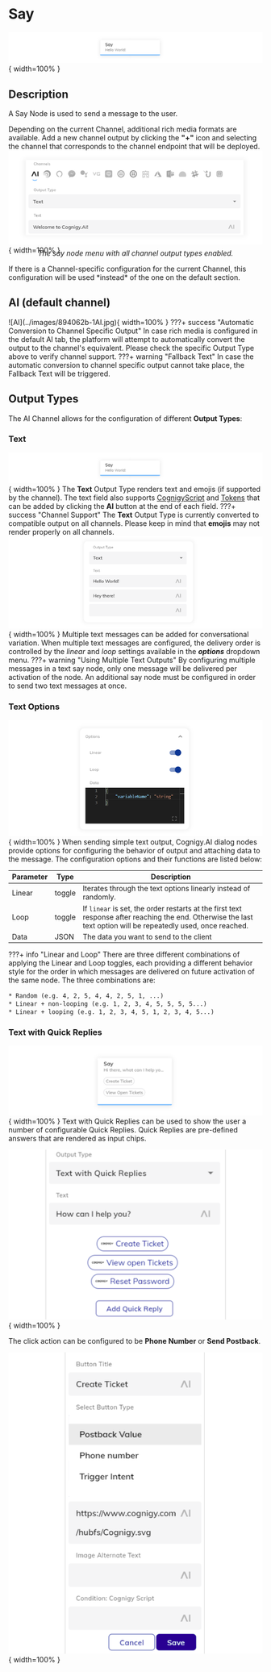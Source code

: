# Say
![node-say](../images/6746960-node-say.jpg){ width=100% }
## Description
<div class="divider"></div>
A Say Node is used to send a message to the user.

Depending on the current Channel, additional rich media formats are available. Add a new channel output by clicking the **"+"** icon and selecting the channel that corresponds to the channel endpoint that will be deployed.
![channels](../images/ea04ba5-channels.jpg){ width=100% }
<p style="  width: 100%; text-align: center; margin-top: -25px;"><i>The say node menu with all channel output types enabled.</i></p>
If there is a Channel-specific configuration for the current Channel, this configuration will be used *instead* of the one on the default section.

## AI (default channel) 
<div class="divider"></div>
![AI](../images/894062b-1AI.jpg){ width=100% }
???+ success "Automatic Conversion to Channel Specific Output"
    In case rich media is configured in the default AI tab, the platform will attempt to automatically convert the output to the channel's equivalent. Please check the specific Output Type above to verify channel support.
???+ warning "Fallback Text"
    In case the automatic conversion to channel specific output cannot take place, the Fallback Text will be triggered.

## Output Types
<div class="divider"></div>

The AI Channel allows for the configuration of different **Output Types**:

### Text
![node-say](../images/6746960-node-say.jpg){ width=100% }
The **Text** Output Type renders text and emojis (if supported by the channel). The text field also supports [CognigyScript]({{config.site_url}}/ai/tools/cognigy-script/) and [Tokens]({{config.site_url}}/ai/resources/manage/tokens/) that can be added by clicking the **AI** button at the end of each field.
???+ success "Channel Support"
    The **Text** Output Type is currently converted to compatible output on all channels. Please keep in mind that **emojis** may not render properly on all channels.
![OutputTypeText](../images/9f49b00-OutputTypeText.jpg){ width=100% }
Multiple text messages can be added for conversational variation. When multiple text messages are configured, the delivery order is controlled by the *linear* and *loop* settings available in the ***options*** dropdown menu.
???+ warning "Using Multiple Text Outputs"
    By configuring multiple messages in a text say node, only one message will be delivered per activation of the node. An additional say node must be configured in order to send two text messages at once.
### Text Options
![SayOptions](../images/37689d0-SayOptions.jpg){ width=100% }
When sending simple text output, Cognigy.AI dialog nodes provide options for configuring the behavior of output and attaching data to the message. The configuration options and their functions are listed below:

| Parameter | Type | Description |
| ----------- | ----------- | ----------- |
| Linear | toggle | Iterates through the text options linearly instead of randomly. |
| Loop | toggle | If `linear` is set, the order restarts at the first text response after reaching the end. Otherwise the last text option will be repeatedly used, once reached. |
| Data | JSON | The data you want to send to the client |

???+ info "Linear and Loop"
    There are three different combinations of applying the Linear and Loop toggles, each providing a different behavior style for the order in which messages are delivered on future activation of the same node. The three combinations are:

    * Random (e.g. 4, 2, 5, 4, 4, 2, 5, 1, ...)
    * Linear + non-looping (e.g. 1, 2, 3, 4, 5, 5, 5, 5...)
    * Linear + looping (e.g. 1, 2, 3, 4, 5, 1, 2, 3, 4, 5...)
### Text with Quick Replies
![say-node-qr](../images/5f55583-say-node-qr.jpg){ width=100% }
Text with Quick Replies can be used to show the user a number of configurable Quick Replies. Quick Replies are pre-defined answers that are rendered as input chips.

![Say_Node_quick_replies](../images/01d80fd-Say_Node_quick_replies_2.jpg){ width=100% }

The click action can be configured to be **Phone Number** or **Send Postback**.

![select_button_type](../images/3dbf220-select_button_type.jpg){ width=100% }

